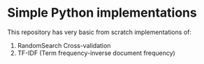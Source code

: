 # Simple Python implementations

This repository has very basic from scratch implementations of:

1. RandomSearch Cross-validation
2. TF-IDF (Term frequency-inverse document frequency)
